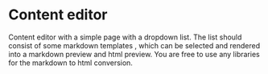 # Content editor

Content editor with a simple page with a dropdown list. The list should consist of some markdown templates , which can be selected and rendered into a markdown preview and html preview. You are free to use any libraries for the markdown to html conversion.
